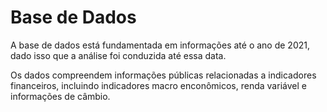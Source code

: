 # Base de Dados

A base de dados está fundamentada em informações até o ano de 2021, dado isso que a análise foi conduzida até essa data.

Os dados compreendem informações públicas relacionadas a indicadores financeiros, incluindo indicadores macro enconômicos, renda variável e informações de câmbio.